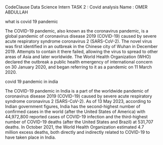 CodeClause Data Science Intern
TASK 2 : Covid analysis
Name : OMER ABDULLAH

what is covid 19 pandemic

The COVID-19 pandemic, also known as the coronavirus pandemic, is a global pandemic of coronavirus disease 2019 (COVID-19) caused by severe acute respiratory syndrome
coronavirus 2 (SARS-CoV-2). The novel virus was first identified in an outbreak in the Chinese city of Wuhan in December 2019. Attempts to contain it there failed, 
allowing the virus to spread to other areas of Asia and later worldwide. The World Health Organization (WHO) declared the outbreak a public health emergency of international
concern on 30 January 2020, and began referring to it as a pandemic on 11 March 2020.

covid 19 pandemic in india

The COVID-19 pandemic in India is a part of the worldwide pandemic of coronavirus disease 2019 (COVID-19) caused by severe acute respiratory syndrome coronavirus 2 (SARS-CoV-2).
As of 13 May 2023, according to Indian government figures, India has the second-highest number of confirmed cases in the world (after the United States of America) 
with 44,972,800 reported cases of COVID-19 infection and the third-highest number of COVID-19 deaths (after the United States and Brazil) at 531,707 deaths. In October 2021, 
the World Health Organization estimated 4.7 million excess deaths, both directly and indirectly related to COVID-19 to have taken place in India.
